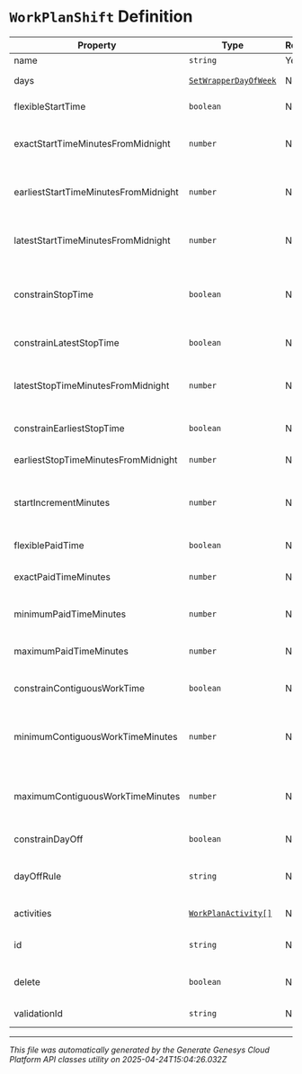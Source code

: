 # `WorkPlanShift` Definition

| Property | Type | Required | Description |
|----------|------|----------|-------------|
| name | `string` | Yes | Name of the shift |
| days | [`SetWrapperDayOfWeek`](setwrapperdayofweek-definition.md) | No | Days of the week applicable for this shift |
| flexibleStartTime | `boolean` | No | Whether the start time of the shift is flexible |
| exactStartTimeMinutesFromMidnight | `number` | No | Exact start time of the shift defined as offset minutes from midnight. Used if flexibleStartTime == false |
| earliestStartTimeMinutesFromMidnight | `number` | No | Earliest start time of the shift defined as offset minutes from midnight. Used if flexibleStartTime == true |
| latestStartTimeMinutesFromMidnight | `number` | No | Latest start time of the shift defined as offset minutes from midnight. Used if flexibleStartTime == true |
| constrainStopTime | `boolean` | No | Whether the latest stop time constraint for the shift is enabled.  Deprecated, use constrainLatestStopTime instead |
| constrainLatestStopTime | `boolean` | No | Whether the latest stop time constraint for the shift is enabled |
| latestStopTimeMinutesFromMidnight | `number` | No | Latest stop time of the shift defined as offset minutes from midnight. Used if constrainStopTime == true |
| constrainEarliestStopTime | `boolean` | No | Whether the earliest stop time constraint for the shift is enabled |
| earliestStopTimeMinutesFromMidnight | `number` | No | This is the earliest time a shift can end |
| startIncrementMinutes | `number` | No | Increment in offset minutes that would contribute to different possible start times for the shift. Used if flexibleStartTime == true |
| flexiblePaidTime | `boolean` | No | Whether the paid time setting for the shift is flexible |
| exactPaidTimeMinutes | `number` | No | Exact paid time in minutes configured for the shift. Used if flexiblePaidTime == false |
| minimumPaidTimeMinutes | `number` | No | Minimum paid time in minutes configured for the shift. Used if flexiblePaidTime == true |
| maximumPaidTimeMinutes | `number` | No | Maximum paid time in minutes configured for the shift. Used if flexiblePaidTime == true |
| constrainContiguousWorkTime | `boolean` | No | Whether the contiguous time constraint for the shift is enabled |
| minimumContiguousWorkTimeMinutes | `number` | No | Minimum contiguous time in minutes configured for the shift. Used if constrainContiguousWorkTime == true |
| maximumContiguousWorkTimeMinutes | `number` | No | Maximum contiguous time in minutes configured for the shift. Used if constrainContiguousWorkTime == true |
| constrainDayOff | `boolean` | No | Whether day off rule is enabled |
| dayOffRule | `string` | No | The day off rule for agents to have next day off or previous day off. used if constrainDayOff = true |
| activities | [`WorkPlanActivity[]`](workplanactivity-definition.md) | No | Activities configured for this shift |
| id | `string` | No | ID of the shift. This is required only for the case of updating an existing shift |
| delete | `boolean` | No | If marked true for updating an existing shift, the shift will be permanently deleted |
| validationId | `string` | No | ID of shift in the context of work plan validation |

---

*This file was automatically generated by the Generate Genesys Cloud Platform API classes utility on 2025-04-24T15:04:26.032Z*